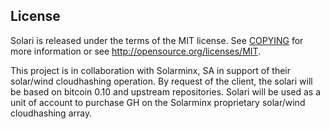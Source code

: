 

License
-------

Solari is released under the terms of the MIT license. See [COPYING](COPYING) for more
information or see http://opensource.org/licenses/MIT.

This project is in collaboration with Solarminx, SA in support of their solar/wind cloudhashing operation. By request of the client, the solari will be based on bitcoin 0.10 and upstream repositories. Solari will be used as a unit of account to purchase GH on the Solarminx proprietary solar/wind cloudhashing array.
